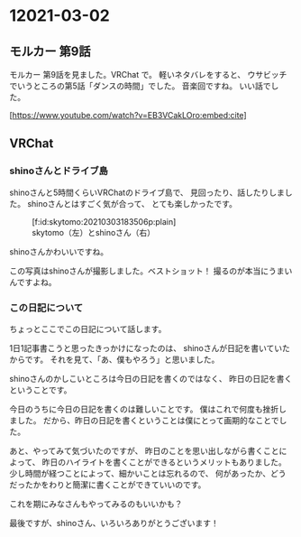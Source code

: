 # 12021-03-02

## モルカー 第9話

モルカー 第9話を見ました。VRChat で。
軽いネタバレをすると、
ウサビッチでいうところの第5話「ダンスの時間」でした。
音楽回ですね。
いい話でした。

[https://www.youtube.com/watch?v=EB3VCakLOro:embed:cite]

## VRChat

### shinoさんとドライブ島

shinoさんと5時間くらいVRChatのドライブ島で、
見回ったり、話したりしました。
shinoさんとはすごく気が合って、
とても楽しかったです。

<figure class="figure-image figure-image-fotolife" title="skytomo（左）とshinoさん（右）">[f:id:skytomo:20210303183506p:plain]<figcaption>skytomo（左）とshinoさん（右）</figcaption></figure>

shinoさんかわいいですね。

この写真はshinoさんが撮影しました。ベストショット！
撮るのが本当にうまいんですよね。

### この日記について

ちょっとここでこの日記について話します。

1日1記事書こうと思ったきっかけになったのは、
shinoさんが日記を書いていたからです。
それを見て、「あ、僕もやろう」と思いました。

shinoさんのかしこいところは今日の日記を書くのではなく、
昨日の日記を書くということです。

今日のうちに今日の日記を書くのは難しいことです。
僕はこれで何度も挫折しました。
だから、昨日の日記を書くということは僕にとって画期的なことでした。

あと、やってみて気づいたのですが、
昨日のことを思い出しながら書くことによって、
昨日のハイライトを書くことができるというメリットもありました。
少し時間が経つことによって、細かいことは忘れるので、
何があったか、どうだったかをわりと簡潔に書くことができていいのです。

これを期にみなさんもやってみるのもいいかも？

最後ですが、shinoさん、いろいろありがとうございます！
